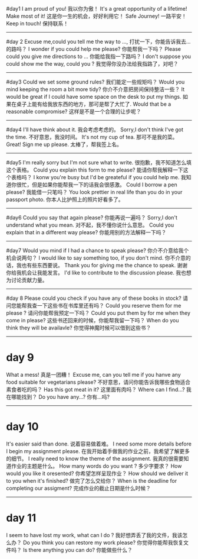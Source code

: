 #day1
I am proud of you! 
我以你为傲！
It's a great opportunity of a lifetime! Make most of it!
这是你一生的机会，好好利用它！
Safe Journey!
一路平安！
Keep in touch!
保持联系！
****
#day 2
Excuse me,could you tell me the way to ...,
打扰一下，你能告诉我去...的路吗？
I wonder if you could help me please?
你能帮我一下吗？
Please could you give me directions to ...
你能给我指一下路吗？
I don't suppose you could show me the way, could you ?
我觉得你没办法给我指路了，对吧？
****
#day3
Could we set some ground rules?
我们能定一些规矩吗？
Would you mind keeping the room a bit more tidy?
你介不介意把房间保持整洁一些？
It would be great if I could have some space on the desk to put my things.
如果在桌子上能有给我放东西的地方，那可是帮了大忙了.
Would that be a reasonable compromise?
这样是不是一个合理的让步呢？
****
#day4
I'll have think about it.
我会考虑考虑的。
Sorry,I don't think I've got the time.
不好意思，我没时间。
It's not my cup of tea.
那可不是我的菜。
Great! Sign me up please.
太棒了，帮我签上名。
****
#day5
I'm really sorry but I'm not sure what to write.
很抱歉，我不知道怎么填这个表格。
Could you explain this form to me please?
能请你帮我解释一下这个表格吗？
I konw you're busy but I'd be greateful if you could help me.
我知道你很忙，但是如果你能帮我一下的话我会很感激。
Could I borrow a pen please?
我能借一只笔吗？
You look prettier in real life than you do in your passport photo.
你本人比护照上的照片好看多了。
****
#day6
Could you say that again please?
你能再说一遍吗？
Sorry,I don't understand what you mean.
对不起，我不懂你说什么意思。
Could you explain that in a different way please?
你能用别的方法解释一下吗？
****
#day7
Would you mind if I had a chance to speak please?
你介不介意给我个机会说两句？
I would like to say something too, if you don't mind.
你不介意的话，我也有些东西要说。
Thank you for giving me the chance to speak.
谢谢你给我机会让我能发言。
I'd like to contribute to the discussion please. 
我也想为讨论贡献力量。
****
#day 8
Please could you check if you have any of these books in stock?
请问您能帮我查一下这些书在书库里还有吗？
Could you reserve them for me please ?
请问你能帮我预定一下吗？
Could you put them by for me when they come in please?
这些书还回来的时候，你能帮我留一下吗？
When do you think they will be availavle?
你觉得神魔时候可以借到这些书？
****
# day 9
What a mess! 
真是一团糟！
Excuse me, can you tell me if you hanve any food suitable for vegetarians please?
不好意思，请问你能告诉我哪些食物适合素食者吃的吗？
Has this got meat in it?
这里面有肉吗？
Where can I find...?
我在哪能找到？
Do you have any...?
你有...吗?
****
# day 10
It's easier said than done.
说着容易做着难。
I need some more details before I begin my assignment please.
在我开始着手做我的作业之前，我希望了解更多的细节。
I really need to know the theme of the assignment.
我真的很需要知道作业的主题是什么。
How many words do you want ?
多少字要求？
How would you like it oresented?
你希望怎样呈现作业？
How should we deliver it to you when it's finished?
做完了怎么交给你？
When is the deadline for completing our assigment?
完成作业的截止日期是什么时候？
****
# day 11
I seem to have lost my work, what can I do ?
我好想弄丢了我的文件，我该怎么办？
Do you think you can restore my work please?
你觉得你能帮我恢复文件吗？
Is there anything you can do?
你能做些什么？

 